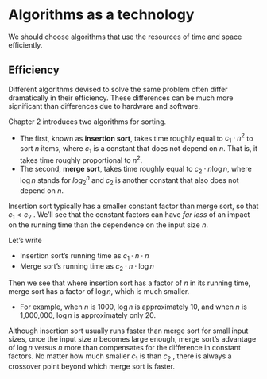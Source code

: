 # Algorithms as a technology

We should choose algorithms that use the resources of time and space efficiently.

## Efficiency

Different algorithms devised to solve the same problem often differ dramatically in their efficiency. These differences can be much more significant than differences due to hardware and software.

<div class="alert-example">

Chapter 2 introduces two algorithms for sorting.

- The first, known as **insertion sort**, takes time roughly equal to $c_1 \cdot n^2$ to sort $n$ items, where $c_1$ is a constant that does not depend on $n$. That is, it takes time roughly proportional to $n^2$.
- The second, **merge sort**, takes time roughly equal to $c_2 \cdot n \log n$, where $\log n$ stands for $log_2^n$ and $c_2$ is another constant that also does not depend on $n$.

Insertion sort typically has a smaller constant factor than merge sort, so that $c_1 < c_2$ . We’ll see that the constant factors can have *far less* of an impact on the running time than the dependence on the input size $n$.

Let’s write

- Insertion sort’s running time as $c_1 \cdot n \cdot n$
- Merge sort’s running time as $c_2 \cdot n \cdot \log n$

Then we see that where insertion sort has a factor of $n$ in its running time, merge sort has a factor of $\log n$, which is much smaller.

- For example, when $n$ is 1000, $\log n$ is approximately 10, and when $n$ is 1,000,000, $\log n$ is approximately only 20.

Although insertion sort usually runs faster than merge sort for small input sizes, once the input size $n$ becomes large enough, merge sort’s advantage of $\log n$ versus $n$ more than compensates for the difference in constant factors. No matter how much smaller $c_1$ is than $c_2$ , there is always a crossover point beyond which merge sort is faster.

</div>
